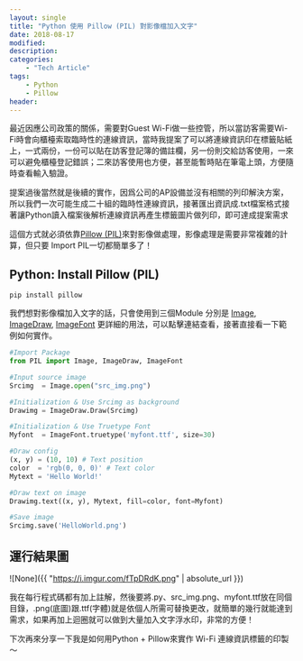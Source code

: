 ```yaml
---
layout: single
title: "Python 使用 Pillow (PIL) 對影像檔加入文字"
date: 2018-08-17
modified:
description:
categories:
    - "Tech Article"
tags:
    - Python
    - Pillow
header:
---
```


最近因應公司政策的關係，需要對Guest Wi-Fi做一些控管，所以當訪客需要Wi-Fi時會向櫃檯索取臨時性的連線資訊，當時我提案了可以將連線資訊印在標籤貼紙上，一式兩份，一份可以貼在訪客登記簿的備註欄，另一份則交給訪客使用，一來可以避免櫃檯登記錯誤；二來訪客使用也方便，甚至能暫時貼在筆電上頭，方便隨時查看輸入驗證。


提案過後當然就是後續的實作，因爲公司的AP設備並沒有相關的列印解決方案，所以我們一次可能生成二十組的臨時性連線資訊，接著匯出資訊成.txt檔案格式接著讓Python讀入檔案後解析連線資訊再產生標籤圖片做列印，即可達成提案需求

這個方式就必須依靠[Pillow (PIL)][Pillow (PIL)]來對影像做處理，影像處理是需要非常複雜的計算，但只要 Import PIL一切都簡單多了！

## Python: Install Pillow (PIL)
```console
pip install pillow
```

我們想對影像檔加入文字的話，只會使用到三個Module 分別是 [Image][Image], [ImageDraw][ImageDraw],  [ImageFont][ImageFont] 更詳細的用法，可以點擊連結查看，接著直接看一下範例如何實作。

```python
#Import Package
from PIL import Image, ImageDraw, ImageFont

#Input source image
Srcimg  = Image.open("src_img.png")

#Initialization & Use Srcimg as background
Drawimg = ImageDraw.Draw(Srcimg)

#Initialization & Use Truetype Font
Myfont  = ImageFont.truetype('myfont.ttf', size=30)

#Draw config
(x, y) = (10, 10) # Text position
color  = 'rgb(0, 0, 0)' # Text color
Mytext = 'Hello World!'

#Draw text on image
Drawimg.text((x, y), Mytext, fill=color, font=Myfont)

#Save image
Srcimg.save('HelloWorld.png')
```

## 運行結果圖
![None]({{ "https://i.imgur.com/fTpDRdK.png" | absolute_url }})

我在每行程式碼都有加上註解，然後要將.py、src_img.png、myfont.ttf放在同個目錄，.png(底圖)跟.ttf(字體)就是依個人所需可替換更改，就簡單的幾行就能達到需求，如果再加上迴圈就可以做到大量加入文字浮水印，非常的方便！

下次再來分享一下我是如何用Python + Pillow來實作 Wi-Fi 連線資訊標籤的印製～

[Pillow (PIL)]: https://pillow.readthedocs.io/
[Image]: https://pillow.readthedocs.io/en/5.2.x/reference/Image.html
[ImageDraw]: https://pillow.readthedocs.io/en/5.2.x/reference/ImageDraw.html
[ImageFont]: https://pillow.readthedocs.io/en/5.2.x/reference/ImageFont.html
